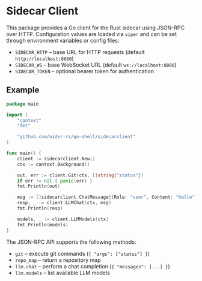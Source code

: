 # Sidecar Client

This package provides a Go client for the Rust sidecar using JSON-RPC over HTTP.
Configuration values are loaded via `viper` and can be set through environment
variables or config files:

- `SIDECAR_HTTP` – base URL for HTTP requests (default `http://localhost:8080`)
- `SIDECAR_WS` – base WebSocket URL (default `ws://localhost:8080`)
- `SIDECAR_TOKEN` – optional bearer token for authentication

## Example

```go
package main

import (
    "context"
    "fmt"

    "github.com/aider-rs/go-shell/sidecarclient"
)

func main() {
    client := sidecarclient.New()
    ctx := context.Background()

    out, err := client.Git(ctx, []string{"status"})
    if err != nil { panic(err) }
    fmt.Println(out)

    msg := []sidecarclient.ChatMessage{{Role: "user", Content: "hello"}}
    resp, _ := client.LLMChat(ctx, msg)
    fmt.Println(resp)

    models, _ := client.LLMModels(ctx)
    fmt.Println(models)
}
```

The JSON-RPC API supports the following methods:

- `git` – execute git commands (`{ "args": ["status"] }`)
- `repo_map` – return a repository map
- `llm.chat` – perform a chat completion (`{ "messages": [...] }`)
- `llm.models` – list available LLM models
